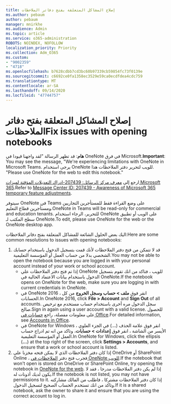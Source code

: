 ```yaml
---
title: إصلاح المشاكل المتعلقة بفتح دفاتر الملاحظات
ms.author: pebaum
author: pebaum
manager: mnirkhe
ms.audience: Admin
ms.topic: article
ms.service: o365-administration
ROBOTS: NOINDEX, NOFOLLOW
localization_priority: Priority
ms.collection: Adm_O365
ms.custom:
- "9002359"
- "4718"
ms.openlocfilehash: b7628cdbb7cd3bc60b97339cb59854fc73f0139e
ms.sourcegitcommit: c6692ce0fa1358ec3529e59ca0ecdfdea4cdc759
ms.translationtype: MT
ms.contentlocale: ar-SA
ms.lasthandoff: 09/14/2020
ms.locfileid: "47744757"
---
```

# <a name="fix-issues-with-opening-notebooks"></a><span data-ttu-id="bb16e-102">إصلاح المشاكل المتعلقة بفتح دفاتر الملاحظات</span><span class="sxs-lookup"><span data-stu-id="bb16e-102">Fix issues with opening notebooks</span></span>

<span data-ttu-id="bb16e-103">**هام**: قد تظهر الرسالة "لقد واجهنا قيودا في OneNote في فرق Microsoft.</span><span class="sxs-lookup"><span data-stu-id="bb16e-103">**Important**: You may see the message, "We're experiencing limitations with OneNote in Microsoft Teams.</span></span> <span data-ttu-id="bb16e-104">يرجى استخدام OneNote للويب لتحرير دفتر الملاحظات هذا. "</span><span class="sxs-lookup"><span data-stu-id="bb16e-104">Please use OneNote for the web to edit this notebook."</span></span>

<span data-ttu-id="bb16e-105">ارجع إلى [معرف مركز الرسائل: 207439-ادراك التعديلات المؤقتة لميزات Microsoft 365](https://admin.microsoft.com/Adminportal/Home?source=applauncher#MessageCenter?id=MC207439).</span><span class="sxs-lookup"><span data-stu-id="bb16e-105">Refer to [Message Center ID: 207439 - Awareness of Microsoft 365 temporary feature adjustments](https://admin.microsoft.com/Adminportal/Home?source=applauncher#MessageCenter?id=MC207439).</span></span>

<span data-ttu-id="bb16e-106">سيتوفر OneNote في Teams على وضع القراءة فقط للمستأجرين التجاريين ومستأجرين قطاع التعليم.</span><span class="sxs-lookup"><span data-stu-id="bb16e-106">OneNote in Teams will be read-only for commercial and education tenants.</span></span> <span data-ttu-id="bb16e-107">للتحرير، الرجاء استخدام OneNote على الويب أو تطبيق سطح المكتب لـ OneNote.</span><span class="sxs-lookup"><span data-stu-id="bb16e-107">To edit, please use OneNote for the web or the OneNote desktop app.</span></span>

<span data-ttu-id="bb16e-108">اليك بعض الحلول الشائعة للمشاكل المتعلقة بفتح دفاتر الملاحظات:</span><span class="sxs-lookup"><span data-stu-id="bb16e-108">Here are some common resolutions to issues with opening notebooks:</span></span>

1. <span data-ttu-id="bb16e-109">قد لا تتمكن من فتح دفتر الملاحظات لأنك قمت بتسجيل الدخول باستخدام حسابك الشخصي بدلا من حساب العمل أو المؤسسة التعليمية.</span><span class="sxs-lookup"><span data-stu-id="bb16e-109">You may not be able to open the notebook because you are logged in with your personal account instead of your work or school account.</span></span>
    - <span data-ttu-id="bb16e-110">إذا تم فتح دفتر الملاحظات علي OneNote للويب ، فتاكد من انك تقوم بتسجيل الدخول باستخدام بيانات الاعتماد الحالية في OneNote.</span><span class="sxs-lookup"><span data-stu-id="bb16e-110">If the notebook opens on OneNote for the web, make sure you are logging in with current credentials in OneNote.</span></span>
    - <span data-ttu-id="bb16e-111">في OneNote 2016 ، انقر فوق **ملف > حساب** **وسجل الخروج** من كل الحسابات.</span><span class="sxs-lookup"><span data-stu-id="bb16e-111">In OneNote 2016, click **File > Account** and **Sign Out** of all accounts.</span></span> <span data-ttu-id="bb16e-112">سجل الدخول مره أخرى باستخدام حساب مستخدم مع ترخيص صالح.</span><span class="sxs-lookup"><span data-stu-id="bb16e-112">Sign in again using a user account with a valid license.</span></span> <span data-ttu-id="bb16e-113">للحصول على معلومات مفصلة، راجع [حسابات في Office](https://support.office.com/article/accounts-in-office-628ea040-f265-49de-b986-be09c3ebf8a9).</span><span class="sxs-lookup"><span data-stu-id="bb16e-113">For detailed information, see [Accounts in Office](https://support.office.com/article/accounts-in-office-628ea040-f265-49de-b986-be09c3ebf8a9).</span></span> 
    - <span data-ttu-id="bb16e-114">في OneNote for Windows ، انقر فوق علامة الحذف (**..**.) في الجزء العلوي الأيسر من الشاشة ، انقر فوق **إعدادات > حسابات**، وتاكد من انه تم ادراج حساب العمل أو المؤسسة التعليمية.</span><span class="sxs-lookup"><span data-stu-id="bb16e-114">In OneNote for Windows, click the ellipsis (**…**) at the top right of the screen, click **Settings > Accounts**, and ensure that a work or school account is listed.</span></span> 
2. <span data-ttu-id="bb16e-115">إذا كان دفتر الملاحظات الذي لا يمكن فتحه مخزنا علي OneDrive أو SharePoint Online ، فجرب فتح دفتر [الملاحظات في OneNote للويب](https://onenote.com).</span><span class="sxs-lookup"><span data-stu-id="bb16e-115">If the notebook that won't open is stored on OneDrive or SharePoint Online, try opening the notebook in [OneNote for the web](https://onenote.com).</span></span> <span data-ttu-id="bb16e-116">إذا لم يكن دفتر الملاحظات مدرجا ، فقد لا يكون لديك أذونات له.</span><span class="sxs-lookup"><span data-stu-id="bb16e-116">If the notebook is not listed, you may not have permissions to it.</span></span> <span data-ttu-id="bb16e-117">إذا كان دفتر الملاحظات مشتركا ، فاطلب من المالك مشاركته وتاكد من انك تستخدم الحساب الصحيح لتسجيل الدخول.</span><span class="sxs-lookup"><span data-stu-id="bb16e-117">If it is a shared notebook, ask the owner to share it and ensure that you are using the correct account to log in.</span></span>
